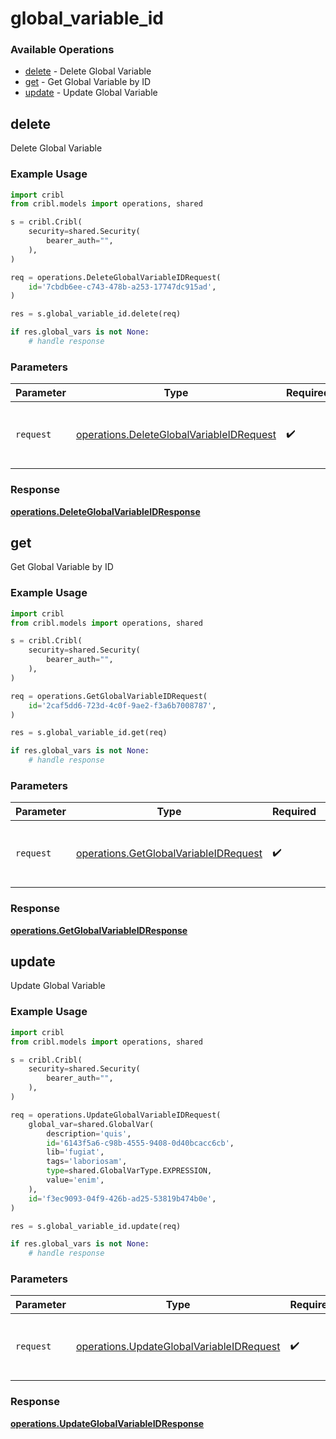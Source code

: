 # global_variable_id

### Available Operations

* [delete](#delete) - Delete Global Variable
* [get](#get) - Get Global Variable by ID
* [update](#update) - Update Global Variable

## delete

Delete Global Variable

### Example Usage

```python
import cribl
from cribl.models import operations, shared

s = cribl.Cribl(
    security=shared.Security(
        bearer_auth="",
    ),
)

req = operations.DeleteGlobalVariableIDRequest(
    id='7cbdb6ee-c743-478b-a253-17747dc915ad',
)

res = s.global_variable_id.delete(req)

if res.global_vars is not None:
    # handle response
```

### Parameters

| Parameter                                                                                            | Type                                                                                                 | Required                                                                                             | Description                                                                                          |
| ---------------------------------------------------------------------------------------------------- | ---------------------------------------------------------------------------------------------------- | ---------------------------------------------------------------------------------------------------- | ---------------------------------------------------------------------------------------------------- |
| `request`                                                                                            | [operations.DeleteGlobalVariableIDRequest](../../models/operations/deleteglobalvariableidrequest.md) | :heavy_check_mark:                                                                                   | The request object to use for the request.                                                           |


### Response

**[operations.DeleteGlobalVariableIDResponse](../../models/operations/deleteglobalvariableidresponse.md)**


## get

Get Global Variable by ID

### Example Usage

```python
import cribl
from cribl.models import operations, shared

s = cribl.Cribl(
    security=shared.Security(
        bearer_auth="",
    ),
)

req = operations.GetGlobalVariableIDRequest(
    id='2caf5dd6-723d-4c0f-9ae2-f3a6b7008787',
)

res = s.global_variable_id.get(req)

if res.global_vars is not None:
    # handle response
```

### Parameters

| Parameter                                                                                      | Type                                                                                           | Required                                                                                       | Description                                                                                    |
| ---------------------------------------------------------------------------------------------- | ---------------------------------------------------------------------------------------------- | ---------------------------------------------------------------------------------------------- | ---------------------------------------------------------------------------------------------- |
| `request`                                                                                      | [operations.GetGlobalVariableIDRequest](../../models/operations/getglobalvariableidrequest.md) | :heavy_check_mark:                                                                             | The request object to use for the request.                                                     |


### Response

**[operations.GetGlobalVariableIDResponse](../../models/operations/getglobalvariableidresponse.md)**


## update

Update Global Variable

### Example Usage

```python
import cribl
from cribl.models import operations, shared

s = cribl.Cribl(
    security=shared.Security(
        bearer_auth="",
    ),
)

req = operations.UpdateGlobalVariableIDRequest(
    global_var=shared.GlobalVar(
        description='quis',
        id='6143f5a6-c98b-4555-9408-0d40bcacc6cb',
        lib='fugiat',
        tags='laboriosam',
        type=shared.GlobalVarType.EXPRESSION,
        value='enim',
    ),
    id='f3ec9093-04f9-426b-ad25-53819b474b0e',
)

res = s.global_variable_id.update(req)

if res.global_vars is not None:
    # handle response
```

### Parameters

| Parameter                                                                                            | Type                                                                                                 | Required                                                                                             | Description                                                                                          |
| ---------------------------------------------------------------------------------------------------- | ---------------------------------------------------------------------------------------------------- | ---------------------------------------------------------------------------------------------------- | ---------------------------------------------------------------------------------------------------- |
| `request`                                                                                            | [operations.UpdateGlobalVariableIDRequest](../../models/operations/updateglobalvariableidrequest.md) | :heavy_check_mark:                                                                                   | The request object to use for the request.                                                           |


### Response

**[operations.UpdateGlobalVariableIDResponse](../../models/operations/updateglobalvariableidresponse.md)**


